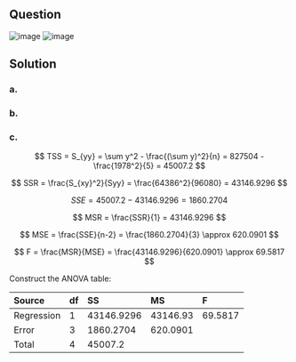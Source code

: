 ## Question

![image](https://github.com/user-attachments/assets/ba9c20fd-4aab-4761-8677-1344a3ffd618)
![image](https://github.com/user-attachments/assets/a009d4b5-2034-4430-8a7b-720a5ae0a3bf)

## Solution

### a.

### b.

### c.

$$
TSS = S_{yy} = \sum y^2 - \frac{(\sum y)^2}{n} = 827504 - \frac{1978^2}{5} = 45007.2
$$

$$
SSR = \frac{S_{xy}^2}{Syy} = \frac{64386^2}{96080} = 43146.9296
$$

$$
SSE = 45007.2-43146.9296 = 1860.2704
$$

$$
MSR = \frac{SSR}{1} = 43146.9296
$$
  
$$
MSE = \frac{SSE}{n-2} = \frac{1860.2704}{3} \approx 620.0901
$$  
  
$$
F = \frac{MSR}{MSE} = \frac{43146.9296}{620.0901} \approx 69.5817
$$

Construct the ANOVA table:

| Source     | df | SS         | MS       | F       |
|:-----------|:---|:-----------|:---------|:--------|
| Regression | 1  | 43146.9296 | 43146.93 | 69.5817 |
| Error      | 3  | 1860.2704  | 620.0901 |         |
| Total      | 4  | 45007.2    |          |         |
